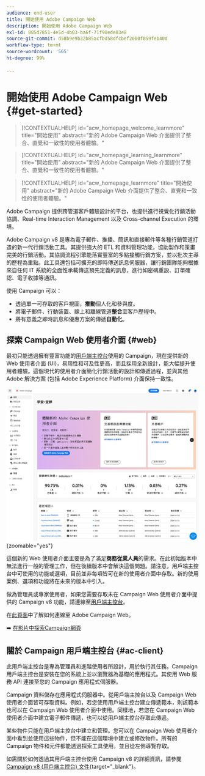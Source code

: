 ```yaml
---
audience: end-user
title: 開始使用 Adobe Campaign Web
description: 開始使用 Adobe Campaign Web
exl-id: 885d7851-4e5d-4b03-ba6f-71f90ede83e8
source-git-commit: d58b9e9b32b85acfbd58dfcbef2000f859feb40d
workflow-type: tm+mt
source-wordcount: '565'
ht-degree: 99%

---
```


# 開始使用 Adobe Campaign Web {#get-started}

>[!CONTEXTUALHELP]
>id="acw_homepage_welcome_learnmore"
>title="開始使用"
>abstract="新的 Adobe Campaign Web 介面提供了整合、直覺和一致性的使用者體驗。"

>[!CONTEXTUALHELP]
>id="acw_homepage_learning_learnmore"
>title="開始使用"
>abstract="新的 Adobe Campaign Web 介面提供了整合、直覺和一致性的使用者體驗。"

>[!CONTEXTUALHELP]
>id="acw_homepage_learnmore"
>title="開始使用"
>abstract="新的 Adobe Campaign Web 介面提供了整合、直覺和一致性的使用者體驗。"

Adobe Campaign 提供跨管道客戶體驗設計的平台，也提供進行視覺化行銷活動協調、Real-time Interaction Management 以及 Cross-channel Execution 的環境。

Adobe Campaign v8 是專為電子郵件、推播、簡訊和直接郵件等各種行銷管道打造的新一代行銷活動工具。其提供強大的 ETL 和資料管理功能，協助製作和策畫完美的行銷活動。其協調流程引擎能落實豐富的多點接觸行銷方案，並以批次主導的歷程為重點。此工具還包括可擴充的即時傳送訊息伺服器，讓行銷團隊能夠根據來自任何 IT 系統的全面性承載傳送預先定義的訊息，進行如密碼重設、訂單確認、電子收據等通訊。

使用 Campaign 可以：

* 透過單一可存取的客戶視圖，**推動**&#x200B;個人化和參與度。
* 將電子郵件、行動裝置、線上和離線管道&#x200B;**整合**&#x200B;至客戶歷程中。
* 將有意義之即時訊息和優惠方案的傳遞&#x200B;**自動化**。

## 探索 Campaign Web 使用者介面 {#web}

最初只能透過擁有豐富功能的[用戶端主控台](#ac-client)使用的 Campaign，現在提供新的 Web 使用者介面 (UI)，易用性和可及性更高，而且採用全新設計，能大幅提升使用者體驗。這個現代的使用者介面簡化行銷活動的設計和傳遞過程，並與其他 Adobe 解決方案 (包括 Adobe Experience Platform) 介面保持一致性。

![顯示 Adobe Campaign Web 使用者介面首頁畫面的螢幕擷圖](assets/home.png){zoomable="yes"}

這個新的 Web 使用者介面主要是為了滿足&#x200B;**商務從業人員**&#x200B;的需求。在此初始版本中無法進行一般的管理工作，但在後續版本中會解決這個問題。請注意，用戶端主控台中可使用的功能或選項，目前並非每項皆可在新的使用者介面中存取。新的使用案例、選項和功能將在未來的版本中引入。

做為管理員或專家使用者，如果您需要存取未在 Campaign Web 使用者介面中提供的 Campaign v8 功能，請連線至[用戶端主控台](#ac-client)。

在[此頁面](connect-to-campaign.md)中了解如何連線至 Adobe Campaign Web。

➡️ [在影片中探索Campaign網頁](#video)

## 關於 Campaign 用戶端主控台 {#ac-client}

此用戶端主控台是專為管理員和進階使用者所設計，用於執行其任務。Campaign 用戶端主控台是安裝在您的系統上並以瀏覽器為基礎的應用程式。其使用 Web 服務 API 連接至您的 Campaign 應用程式伺服器。

Campaign 資料儲存在應用程式伺服器中。從用戶端主控台以及 Campaign Web 使用者介面皆可存取資料。例如，若您使用用戶端主控台建立傳遞範本，則該範本也可以在 Campaign Web 使用者介面中使用。同樣地，若您在 Campaign Web 使用者介面中建立電子郵件傳遞，也可以從用戶端主控台存取此傳遞。

某些物件只能在用戶端主控台中建立和管理。您可以在 Campaign Web 使用者介面中看到並使用這些物件，但不能在這個環境中建立或修改物件。所有的 Campaign 物件和元件都能透過探索工具使用，並且從左側導覽存取。

如需關於如何透過其用戶端主控台使用 Campaign v8 的詳細資訊，請參閱 [Campaign v8 (用戶端主控台) 文件](https://experienceleague.adobe.com/docs/campaign/campaign-v8/campaign-home.html?lang=zh-Hant){target="_blank"}。

<!--
## How-to video {#video}

Learn how to access and navigate the Campaign Web user interface and how to customize the inventory lists. Discover the AI-powered Knowledge Assistant.

>[!VIDEO](https://video.tv.adobe.com/v/3427278?quality=12)
-->

<!--
## Get started for marketers and administrators

>[!BEGINTABS]

>[!TAB Get started for Marketers]

**Discover the interface**

The new Adobe Campaign Web interface offers a modern and intuitive user experience to simplify marketing campaign design and delivery. Learn more in this section. [Learn more](user-interface.md)

**Use plans, programs, campaigns**

Adobe Campaign allows you to easily orchestrate your targeted marketing initiatives, using the built-in campaign management capability. With the ability to define a schedule, you can plan the duration and timing of your campaigns to align with strategic objectives and maximize audience engagement. [Learn more](../campaigns/gs-campaigns.md)

**Create and manage profiles and audiences**

A profile is a record stored in the database, serving as a key component to create audiences for deliveries and add personalization data to your content. Learn how to access, manage, and explore profiles using the Campaign Web User Interface in [this page](../audience/gs-audiences-recipients.md).

Audiences are sets of profiles who share similar behaviors and/or characteristics. This collection of people can either be generated, selected, or loaded. Once created, audiences can be leveraged as the target population of your deliveries. Learn how to build and manage audiences, how to select audiences for a delivery, and define control groups. Learn how to build and manage audiences, how to select audiences for a delivery, and define control groups in [this section](../audience/delivery-recipients.md).

**Configure workflows**

With workflows, you can orchestrate the full range of processes and tasks, improve the speed and scale of every aspect of your marketing campaigns, from creating segments and preparing messages to delivery. Plus, you can get your channels in sync with a single, easy-to-use interface for campaign orchestration.

Understand how workflows work and how to create a targeting workflow in this how-to video:

>[!VIDEO](https://video.tv.adobe.com/v/3427293?quality=12)

Adobe Campaign Web user interface features a query modeler that simplifies the process of filtering the database based on various criteria. Learn how to use it in [this section](../query/query-modeler-overview.md)

**Work with deliveries**

You can create standalone deliveries from the **Deliveries** left menu, or create deliveries in the context of a workflow, included or not in a campaign. Learn how to create a delivery in [this page](../msg/gs-deliveries.md).

For an accelerated and improved design process, you can create delivery templates to easily reuse custom content and settings across your campaigns. This functionality enables you to standardize the creative look and feel, in order to be quicker in executing and launching campaigns. [Learn more](../msg/delivery-template.md)

Delivery settings are technical delivery parameters that are defined in the delivery template. They can be overloaded for each delivery. These settings are available from the **Settings** button available when editing a delivery or a delivery template.

Adobe Campaign Web dynamic content capabilities allow you to customize your content based on the information you have gathered about your recipients. By utilizing dynamic content, you ensure that your marketing efforts are more relevant, avoiding marketing unwanted or unnecessary products or services. Learn more about dynamic content in [this section](../content/fragments.md).

Once your delivery content has been defined, you can use profiles and test profiles to preview and test it before sending the message. This is a crucial step to ensure that it is accurate but also free of errors both in content and personalization settings.

* **Send email** - Learn how to create an email delivery from scratch, define the audience, design the content, simulate preview, and send a proof.
    Learn how to create your first targeted email. In this use case, you schedule the sending of an email to Silver and Gold loyalty members on a specific date.

    The Email Designer enables you to create captivating, individually tailored emails through an intuitive drag-and-drop interface.

    Learn how to preview email message content and personalization, send test deliveries (proofs) to specific recipients or subscribers for testing and validation, and check the email rendering in popular desktop, mobile, and web-based clients.

* **Send SMS** - SMS deliveries provide a practical and efficient way to send text messages to your customers' mobile devices. With this feature, you can create, personalize, and preview text-based messages for effective communication.

* **Send push notifications** - Push notifications are essential for reaching out to your mobile app users, even when they're not actively using your app. They serve various purposes like providing updates, driving specific actions, and notifying about deals.

    Adobe Campaign v8 can send rich push notifications. Parameters and settings depend on the mobile operating system:
    * Android Rich push documentation
    * iOS Rich push documentation

* **Send direct mail** - Direct mail is an offline channel that allows you to produce files to mass deliver personalized letters to your customers such as postcards, flyers, or catalogs. When creating a direct mail delivery, Adobe Campaign automatically generates an extraction file containing all the targeted profiles and selected data, such as postal addresses and profile attributes.<br/>

* **Create landing pages** - Adobe Campaign allows you to create, design, and share landing pages. Landing pages enable you to direct your users to online forms where they can update their data, opt-in/out from receiving your communications, or subscribe to a specific service such as a newsletter.

* **Use reporting** -  Adobe Campaign suite of reporting tools provides valuable insights into the effectiveness of your marketing efforts, allowing you to optimize your campaigns for maximum impact.

    Dynamic Reporting provides fully customizable and real-time reports to measure the impact of your marketing activities. It adds access to profile data, enabling demographic analysis by profile dimensions such as gender, city, and age in addition to functional email campaign data like opens and clicks.

>[!TAB Get started for Admins]

**Work with the client console** 

* **Install client console** - Learn how to download and install the Adobe Campaign Client Console, create and manage your connections to multiple environments, and verify access to the Adobe Campaign Client console with this tutorial video.

    Learn how to download, install, and manage the Adobe Campaign Client Console with this documentation.

* **Discover console client interface** - Learn about the Adobe Campaign v8 user interface and how to navigate the main features with this tutorial video.

    You can access Adobe Campaign via its client console or its Web user interface. You can also use APIs to manage data and perform tasks in your Campaign platform.

**Understand Campaign general architecture**

Learn about the typical Adobe Campaign solution deployment.

Adobe Campaign is a cross-channel marketing solution that automates email, mobile, social, and offline campaigns. Adobe Campaign provides a central place to access your customer data and profiles. Use Adobe Campaign to orchestrate consistent experiences for your customers, design, execute, and personalize your marketing across channels, while improving customer experiences on every device and touchpoint.

**Administrate environment**

* **Connect to your environment(s)** - Once the client console is installed, follow the steps in this documentation to create the connection to the application server.

* **Define permissions** - Adobe Campaign lets you define and manage the rights assigned to users. These permissions are defined by combining operator group permissions, named rights, and permissions on folders.

* **Use Campaign control panel** - The Adobe Campaign Control Panel allows Adobe Campaign administrators to monitor key assets and perform administrative tasks, such as managing the SFTP storage by instance, managing GPG keys, or subdomains and certificates.

    Control Panel allows you to set up new connections to your instances by adding IP address ranges to the allow list.
    Subdomain configuration allows you to configure a sub-section of your domain (technically a "DNS zone") for use with Adobe Campaign.
    In the Control Panel, you can interact with all SFTP servers that are connected to Campaign instances that you have access to.

* **Use the audit trail** - In Adobe Campaign Web User Interface, the Audit trail feature provides users with full visibility into all modifications made to important entities within your instance, typically those that significantly impact a smooth operation of the instance.

**Set up user interface**

* **Customize campaign UI** - Guidelines for managing user interface settings like lists, units, or data display.

* **Add custom fields** - Custom fields are additional attributes added to the out-of-the-box schemas through the Adobe Campaign console. These custom fields are displayed in various screens, for example, the details of a profile or a test profile.

**Set up the branding**

Every company has brand guidelines that define both visual elements and technical details. Adobe Campaign helps you manage these guidelines centrally, so you can present a consistent brand image to your customers in everything you do, from logos in emails to the URLs and domains used in your campaigns.

**Understand data model creation**

Adobe Campaign comes with a pre-defined data model. This section gives some details on the built-in tables of the Adobe Campaign data model and their interaction. Adobe Campaign relies on a Cloud database containing tables that are linked together.

A schema is an XML document associated with a database table. It defines data structure and describes the SQL definition of the table.
When you create or extend a schema, you need to create or modify the associated input forms to make those changes visible to end-users.
An input form lets you edit an instance associated with a data schema from the Adobe Campaign client console. The form is identified by its name and namespace.

**Understand data management**

Use Adobe Campaign workflows to improve the speed and scale of every aspect of your marketing campaigns, from creating segments and preparing messages to delivery.

Campaign helps you add contacts to the Cloud database. You can load a file, schedule and automate multiple contact updates, collect data on the Web, or enter profile information directly into the recipient table.

You can easily export your different reports to PDF or CSV format, which enables you to share, manipulate, or print them.
Quarantine is the way to manage the invalid addresses in deliveries.

**About delivery management**

Campaign Optimization is the Adobe Campaign module which lets you control, filter, and monitor the sending of deliveries. To avoid conflicts between campaigns, Adobe Campaign can test various combinations by applying specific constraint rules. This guarantees that the messages sent meet the needs and expectations of customers and company communication policies.

All marketing campaigns are based on a template, which stores main characteristics and capabilities. Campaign comes with a built-in template to create campaigns. This template has all functionalities enabled: Documents, Seed addresses, Approvals, Delivery outlines, etc.

Learn how to set up and manage subscriptions and target subscribers.

**Work with templates**

* **Campaigns** - Campaign templates contain pre-configured settings which can be reused for creating new campaigns. A set of built-in templates is available to help you get started.

* **Delivery** - For an accelerated and improved design process, you can create delivery templates to easily reuse custom content and settings across your campaigns. This functionality enables you to standardize the creative look and feel, in order to be quicker in executing and launching campaigns.

* **Workflows** - Workflow templates contain pre-configured settings and activities which can be reused for creating new workflows. Using a workflow template is a best practice if you need to regularly import files with the same structure.

* **Content blocks** - Learn how to create dynamic content blocks and how to use them to personalize the content of your email delivery.

* **Landing pages** - Once you design your landing page content, you can save it for future reuse.

* **Content fragments** - A content fragment is a reusable component that can be referenced in one or more messages. When modifying a fragment, every content using it is updated.

* **Triggers** - Each event can trigger a personalized message. For this to happen, you need to create a message template to match each event type. Templates contain the necessary information for personalizing the transactional message.

**Use subscription services**

Use Adobe Campaign Web to manage and create your services such as newsletters, and to check the subscriptions or unsubscriptions to these services.

**Configure delivery sending**

External accounts are used by technical processes such as technical workflows or campaign workflows. For example, when setting up a file transfer in a workflow or a data exchange with any other application (Adobe Target, Experience Manager, or other tools), you need to select an external account.

**Manage Adobe Campaign integrations**

You can connect your Campaign environment with Adobe Experience Cloud solutions and apps to combine capabilities.<br/>
Adobe Campaign comes with several connectors that allow you to communicate with external applications, connect to database engines, and share and synchronize data. These connections are configured by Adobe.

Here are the possible integrations:

**Use transactional messages**

Transactional messaging (Message Center) is a Campaign module designed for managing trigger messages. These notifications are generated from events triggered from information systems, and can include: invoices, order confirmations, shipping confirmations, password changes, product unavailability notifications, account statements, website account creations, and more.

**Use reporting**

Adobe Campaign provides a set of reporting tools.

>[!ENDTABS]

-->